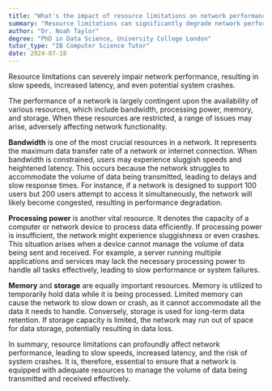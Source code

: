 ```yaml
---
title: "What's the impact of resource limitations on network performance?"
summary: "Resource limitations can significantly degrade network performance, causing slow speeds, increased latency, and potential system crashes."
author: "Dr. Noah Taylor"
degree: "PhD in Data Science, University College London"
tutor_type: "IB Computer Science Tutor"
date: 2024-07-18
---
```


Resource limitations can severely impair network performance, resulting in slow speeds, increased latency, and even potential system crashes.

The performance of a network is largely contingent upon the availability of various resources, which include bandwidth, processing power, memory, and storage. When these resources are restricted, a range of issues may arise, adversely affecting network functionality.

**Bandwidth** is one of the most crucial resources in a network. It represents the maximum data transfer rate of a network or internet connection. When bandwidth is constrained, users may experience sluggish speeds and heightened latency. This occurs because the network struggles to accommodate the volume of data being transmitted, leading to delays and slow response times. For instance, if a network is designed to support $100$ users but $200$ users attempt to access it simultaneously, the network will likely become congested, resulting in performance degradation.

**Processing power** is another vital resource. It denotes the capacity of a computer or network device to process data efficiently. If processing power is insufficient, the network might experience sluggishness or even crashes. This situation arises when a device cannot manage the volume of data being sent and received. For example, a server running multiple applications and services may lack the necessary processing power to handle all tasks effectively, leading to slow performance or system failures.

**Memory** and **storage** are equally important resources. Memory is utilized to temporarily hold data while it is being processed. Limited memory can cause the network to slow down or crash, as it cannot accommodate all the data it needs to handle. Conversely, storage is used for long-term data retention. If storage capacity is limited, the network may run out of space for data storage, potentially resulting in data loss.

In summary, resource limitations can profoundly affect network performance, leading to slow speeds, increased latency, and the risk of system crashes. It is, therefore, essential to ensure that a network is equipped with adequate resources to manage the volume of data being transmitted and received effectively.
    